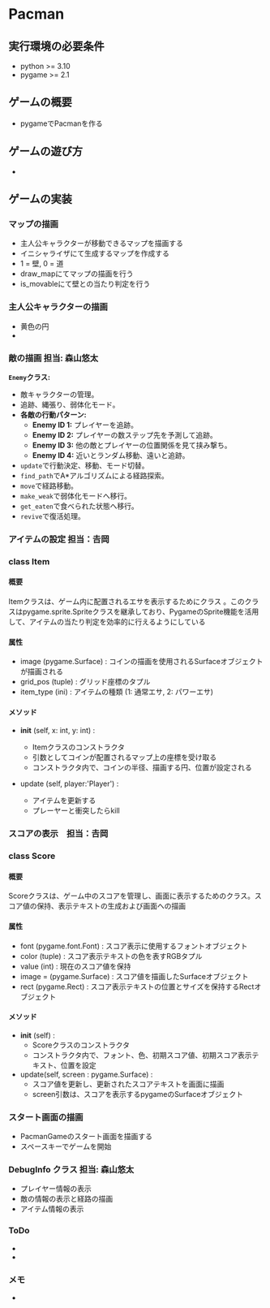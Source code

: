 # Pacman

## 実行環境の必要条件
* python >= 3.10
* pygame >= 2.1

## ゲームの概要
* pygameでPacmanを作る

## ゲームの遊び方
* 

## ゲームの実装
### マップの描画
* 主人公キャラクターが移動できるマップを描画する
* イニシャライザにて生成するマップを作成する
* 1 = 壁, 0 = 道
* draw_mapにてマップの描画を行う
* is_movableにて壁との当たり判定を行う

### 主人公キャラクターの描画
* 黄色の円
* 

### 敵の描画 担当: 森山悠太
**`Enemy`クラス:**
- 敵キャラクターの管理。
- 追跡、縄張り、弱体化モード。
- **各敵の行動パターン:**
    - **Enemy ID 1:** プレイヤーを追跡。
    - **Enemy ID 2:** プレイヤーの数ステップ先を予測して追跡。
    - **Enemy ID 3:** 他の敵とプレイヤーの位置関係を見て挟み撃ち。
    - **Enemy ID 4:** 近いとランダム移動、遠いと追跡。
- `update`で行動決定、移動、モード切替。
- `find_path`でA\*アルゴリズムによる経路探索。
- `move`で経路移動。
- `make_weak`で弱体化モードへ移行。
- `get_eaten`で食べられた状態へ移行。
- `revive`で復活処理。

### アイテムの設定 担当：𠮷岡
### class Item
#### 概要
Itemクラスは、ゲーム内に配置されるエサを表示するためにクラス 。このクラスはpygame.sprite.Spriteクラスを継承しており、PygameのSprite機能を活用して、アイテムの当たり判定を効率的に行えるようにしている

#### 属性
* image (pygame.Surface) : コインの描画を使用されるSurfaceオブジェクトが描画される
* grid_pos (tuple) : グリッド座標のタプル
* item_type (ini) : アイテムの種類 (1: 通常エサ, 2: パワーエサ)

#### メソッド
- __init__ (self, x: int, y: int) :
    - Itemクラスのコンストラクタ
    - 引数としてコインが配置されるマップ上の座標を受け取る
    - コンストラクタ内で、コインの半径、描画する円、位置が設定される

- update (self, player:'Player') :
    - アイテムを更新する
    - プレーヤーと衝突したらkill

### スコアの表示　担当：𠮷岡
### class Score
#### 概要
Scoreクラスは、ゲーム中のスコアを管理し、画面に表示するためのクラス。スコア値の保持、表示テキストの生成および画面への描画

#### 属性
* font (pygame.font.Font) : スコア表示に使用するフォントオブジェクト
* color (tuple) : スコア表示テキストの色を表すRGBタプル
* value (int) : 現在のスコア値を保持
* image = (pygame.Surface) : スコア値を描画したSurfaceオブジェクト
* rect (pygame.Rect) : スコア表示テキストの位置とサイズを保持するRectオブジェクト

#### メソッド 
- __init__ (self) :
    - Scoreクラスのコンストラクタ
    - コンストラクタ内で、フォント、色、初期スコア値、初期スコア表示テキスト、位置を設定
- update(self, screen : pygame.Surface) : 
    - スコア値を更新し、更新されたスコアテキストを画面に描画
    - screen引数は、スコアを表示するpygameのSurfaceオブジェクト
### スタート画面の描画
* PacmanGameのスタート画面を描画する
* スペースキーでゲームを開始

### DebugInfo クラス 担当: 森山悠太
- プレイヤー情報の表示
- 敵の情報の表示と経路の描画
- アイテム情報の表示


### ToDo
- 
- 

### メモ
* 
